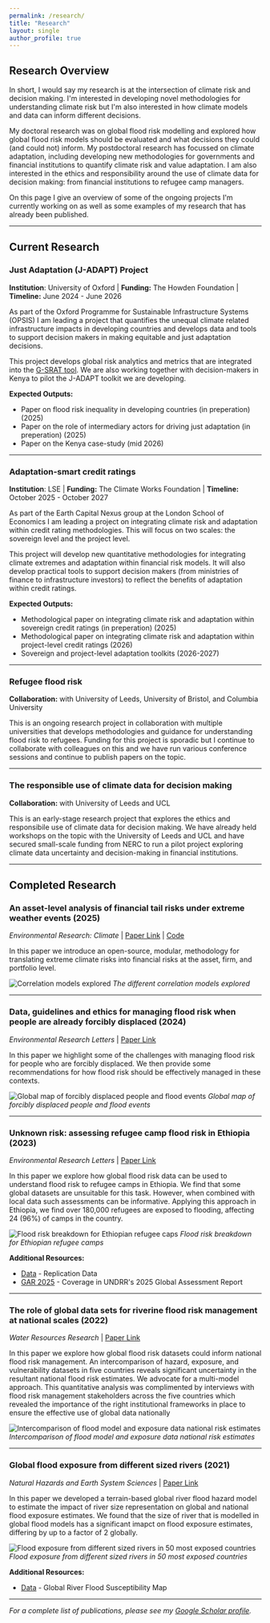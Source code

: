```yaml
---
permalink: /research/
title: "Research"
layout: single
author_profile: true
---
```


## Research Overview

In short, I would say my research is at the intersection of climate risk and decision making. I'm interested in developing novel methodologies for understanding climate risk but I'm also interested in how climate models and data can inform different decisions. 

My doctoral research was on global flood risk modelling and explored how global flood risk models should be evaluated and what decisions they could (and could not) inform. My postdoctoral research has focussed on climate adaptation, including developing new methodologies for governments and financial institutions to quantify climate risk and value adaptation. I am also interested in the ethics and responsibility around the use of climate data for decision making: from financial institutions to refugee camp managers. 

On this page I give an overview of some of the ongoing projects I'm currently working on as well as some examples of my research that has already been published. 

---

## Current Research

### Just Adaptation (J-ADAPT) Project
**Institution**: University of Oxford | **Funding:** The Howden Foundation | **Timeline:** June 2024 - June 2026

As part of the Oxford Programme for Sustainable Infrastructure Systems (OPSIS) I am leading a project that quantifies the unequal climate related infrastructure impacts in developing countries and develops data and tools to support decision makers in making equitable and just adaptation decisions. 

This project develops global risk analytics and metrics that are integrated into the [G-SRAT tool](https://global.infrastructureresilience.org/). We are also working together with decision-makers in Kenya to pilot the J-ADAPT toolkit we are developing. 

**Expected Outputs:**
- Paper on flood risk inequality in developing countries (in preperation) (2025)
- Paper on the role of intermediary actors for driving just adaptation (in preperation) (2025)
- Paper on the Kenya case-study (mid 2026)

---

### Adaptation-smart credit ratings
**Institution**: LSE | **Funding:** The Climate Works Foundation | **Timeline:** October 2025 - October 2027

As part of the Earth Capital Nexus group at the London School of Economics I am leading a project on integrating climate risk and adaptation within credit rating methodologies. This will focus on two scales: the sovereign level and the project level. 

This project will develop new quantitative methodologies for integrating climate extremes and adaptation within financial risk models. It will also develop practical tools to support decision makers (from ministries of finance to infrastructure investors) to reflect the benefits of adaptation within credit ratings. 


**Expected Outputs:** 
- Methodological paper on integrating climate risk and adaptation within sovereign credit ratings (in preperation) (2025)
- Methodological paper on integrating climate risk and adaptation within project-level credit ratings (2026)
- Sovereign and project-level adaptation toolkits (2026-2027)

---

### Refugee flood risk
**Collaboration:** with University of Leeds, University of Bristol, and Columbia University

This is an ongoing research project in collaboration with multiple universities that develops methodologies and guidance for understanding flood risk to refugees. Funding for this project is sporadic but I continue to collaborate with colleagues on this and we have run various conference sessions and continue to publish papers on the topic.

---

### The responsible use of climate data for decision making
**Collaboration:** with University of Leeds and UCL

This is an early-stage research project that explores the ethics and responsibile use of climate data for decision making. We have already held workshops on the topic with the University of Leeds and UCL and have secured small-scale funding from NERC to run a pilot project exploring climate data uncertainty and decision-making in financial institutions.

---

## Completed Research

### An asset-level analysis of financial tail risks under extreme weather events (2025)
*Environmental Research: Climate* | [Paper Link](https://iopscience.iop.org/article/10.1088/2752-5295/addf6f) | [Code](https://github.com/rubenkerkhofs/PRISK)

In this paper we introduce an open-source, modular, methodology for translating extreme climate risks into financial risks at the asset, firm, and portfolio level.

![Correlation models explored](/assets/images/correlation_figure.jpg)
*The different correlation models explored*

<!-- **Additional Resources:**
- [News Coverage](#) - TODO: add CFRF -->

---

### Data, guidelines and ethics for managing flood risk when people are already forcibly displaced (2024)
*Environmental Research Letters* | [Paper Link](https://iopscience.iop.org/article/10.1088/1748-9326/ad9e06/meta)

In this paper we highlight some of the challenges with managing flood risk for people who are forcibly displaced. We then provide some recommendations for how flood risk should be effectively managed in these contexts.

![Global map of forcibly displaced people and flood events](/assets/images/global_refugee_map.jpg)
*Global map of forcibly displaced people and flood events*

---

### Unknown risk: assessing refugee camp flood risk in Ethiopia (2023)
*Environmental Research Letters* | [Paper Link](https://iopscience.iop.org/article/10.1088/1748-9326/acd8d0)

In this paper we explore how global flood risk data can be used to understand flood risk to refugee camps in Ethiopia. We find that some global datasets are unsuitable for this task. However, when combined with local data such assessments can be informative. Applying this approach in Ethiopia, we find over 180,000 refugees are exposed to flooding, affecting 24 (96%) of camps in the country.

![Flood risk breakdown for Ethiopian refugee caps](/assets/images/refugee_flood_risk.jpg)
*Flood risk breakdown for Ethiopian refugee camps*

**Additional Resources:**
- [Data](https://doi.org/10.5281/zenodo.7962039) - Replication Data
- [GAR 2025](https://environmentalmigration.iom.int/sites/g/files/tmzbdl1411/files/documents/2025-05/undrr-gar2025-web_0.pdf#page=37) - Coverage in UNDRR's 2025 Global Assessment Report

---

### The role of global data sets for riverine flood risk management at national scales (2022)
*Water Resources Research* | [Paper Link](https://agupubs.onlinelibrary.wiley.com/doi/full/10.1029/2021WR031555)

In this paper we explore how global flood risk datasets could inform national flood risk management. An intercomparison of hazard, exposure, and vulnerability datasets in five countries reveals significant uncertainty in the resultant national flood risk estimates. We advocate for a multi-model approach. This quantitative analysis was complimented by interviews with flood risk management stakeholders across the five countries which revealed the importance of the right institutional frameworks in place to ensure the effective use of global data nationally

![Intercomparison of flood model and exposure data national risk estimates](/assets/images/national_flood_exposure.jpg)
*Intercomparison of flood model and exposure data national risk estimates*

---

### Global flood exposure from different sized rivers (2021)
*Natural Hazards and Earth System Sciences* | [Paper Link](https://nhess.copernicus.org/articles/21/2829/2021/)

In this paper we developed a terrain-based global river flood hazard model to estimate the impact of river size representation on global and national flood exposure estimates. We found that the size of river that is modelled in global flood models has a significant imapct on flood exposure estimates, differing by up to a factor of 2 globally. 

![Flood exposure from different sized rivers in 50 most exposed countries](/assets/images/river_flood_size.png)
*Flood exposure from different sized rivers in 50 most exposed countries*

**Additional Resources:**
- [Data](https://archive.researchdata.leeds.ac.uk/828/) - Global River Flood Susceptibility Map

---

*For a complete list of publications, please see my [Google Scholar profile](https://scholar.google.com/citations?user=6WUwIfQAAAAJ&hl=en).*
